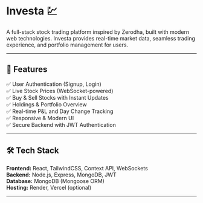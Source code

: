 # Investa 💹

A full-stack stock trading platform inspired by Zerodha, built with modern web technologies. Investa provides real-time market data, seamless trading experience, and portfolio management for users.

---

## 🚀 Features

✅ User Authentication (Signup, Login)  
✅ Live Stock Prices (WebSocket-powered)  
✅ Buy & Sell Stocks with Instant Updates  
✅ Holdings & Portfolio Overview  
✅ Real-time P&L and Day Change Tracking  
✅ Responsive & Modern UI  
✅ Secure Backend with JWT Authentication  

---

## 🛠 Tech Stack

**Frontend:** React, TailwindCSS, Context API, WebSockets  
**Backend:** Node.js, Express, MongoDB, JWT  
**Database:** MongoDB (Mongoose ORM)  
**Hosting:** Render, Vercel (optional)  

---
